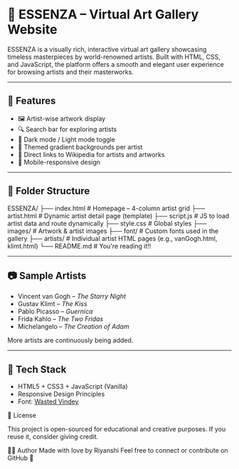 # 🎨 ESSENZA – Virtual Art Gallery Website

ESSENZA is a visually rich, interactive virtual art gallery showcasing timeless masterpieces by world-renowned artists. Built with HTML, CSS, and JavaScript, the platform offers a smooth and elegant user experience for browsing artists and their masterworks.

---

## 🌟 Features

- 🖼️ Artist-wise artwork display
- 🔍 Search bar for exploring artists
- 🌙 Dark mode / Light mode toggle
- 🎨 Themed gradient backgrounds per artist
- 🔗 Direct links to Wikipedia for artists and artworks
- 📱 Mobile-responsive design

---

## 📁 Folder Structure

ESSENZA/
├── index.html # Homepage – 4-column artist grid
├── artist.html # Dynamic artist detail page (template)
├── script.js # JS to load artist data and route dynamically
├── style.css # Global styles
├── images/ # Artwork & artist images
├── font/ # Custom fonts used in the gallery
├── artists/ # Individual artist HTML pages (e.g., vanGogh.html, klimt.html)
└── README.md # You're reading it!!


---

## 📷 Sample Artists

- Vincent van Gogh – *The Starry Night*
- Gustav Klimt – *The Kiss*
- Pablo Picasso – *Guernica*
- Frida Kahlo – *The Two Fridas*
- Michelangelo – *The Creation of Adam*

More artists are continuously being added.

---

## 🚀 Tech Stack

- HTML5 + CSS3 + JavaScript (Vanilla)
- Responsive Design Principles
- Font: [Wasted Vindey](#)

📄 License

This project is open-sourced for educational and creative purposes. If you reuse it, consider giving credit.

🙋‍♀️ Author
Made with love by Riyanshi
Feel free to connect or contribute on GitHub 🌟

